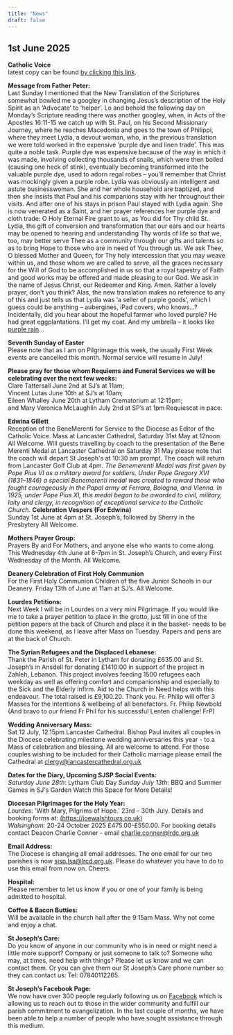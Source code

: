 ```yaml
---
title: "News"
draft: false
---
```

## 1st June 2025

**Catholic Voice**  
latest copy can be found [by clicking this link](https://issuu.com/cathcom/docs/lancaster_voice_june_2025).

**Message from Father Peter:**  
Last Sunday I mentioned that the New Translation of the Scriptures somewhat bowled me a googley in changing Jesus’s description of the Holy Spirit as an ‘Advocate’ to ‘helper’. Lo and behold the following day on Monday’s Scripture reading there was another googley, when, in Acts of the Apostles 16:11-15 we catch up with St. Paul, on his Second Missionary Journey, where he reaches Macedonia and goes to the town of Philippi, where they meet Lydia, a devout woman, who, in the previous translation we were told worked in the expensive ‘purple dye and linen trade’. This was quite a noble task. Purple dye was expensive because of the way in which it was made, involving collecting thousands of snails, which were then boiled (causing one heck of stink), eventually becoming transformed into the valuable purple dye, used to adorn regal robes – you’ll remember that Christ was mockingly given a purple robe. Lydia was obviously an intelligent and astute businesswoman. She and her whole household are baptized, and then she insists that Paul and his companions stay with her throughout their visits. And after one of his stays in prison Paul stayed with Lydia again. She is now venerated as a Saint, and her prayer references her purple dye and cloth trade: O Holy Eternal Fire grant to us, as You did for Thy child St. Lydia, the gift of conversion and transformation that our ears and our hearts may be opened to hearing and understanding Thy words of life so that we, too, may better serve Thee as a community through our gifts and talents so as to bring Hope to those who are in need of You through us. We ask Thee, O blessed Mother and Queen, for Thy holy intercession that you may weave within us, and those whom we are called to serve, all the graces necessary for the Will of God to be accomplished in us so that a royal tapestry of Faith and good works may be offered and made pleasing to our God. We ask in the name of Jesus Christ, our Redeemer and King. Amen. Rather a lovely prayer, don’t you think? Alas, the new translation makes no reference to any of this and just tells us that Lydia was ‘a seller of purple goods’, which I guess could be anything – aubergines, iPad covers, who knows…? Incidentally, did you hear about the hopeful farmer who loved purple? He had great eggplantations. I’ll get my coat. And my umbrella – it looks like [purple rain](https://youtu.be/TvnYmWpD_T8?si=8s4YrRk5VQPdUZJV)…  

**Seventh Sunday of Easter**  
Please note that as I am on Pilgrimage this week, the usually First Week events are cancelled this month. Normal service will resume in July!  

**Please pray for those whom Requiems and Funeral Services we will be celebrating over the next few weeks:**  
Clare Tattersall June 2nd at SJ’s at 11am;  
Vincent Lutas June 10th at SJ’s at 10am;  
Eileen Whalley June 20th at Lytham Crematorium at 12:15pm;  
and Mary Veronica McLaughlin July 2nd at SP’s at 1pm Requiescat in pace.  

**Edwina Gillett**  
Reception of the BeneMerenti for Service to the Diocese as Editor of the Catholic Voice. Mass at Lancaster Cathedral, Saturday 31st May at 12noon. All Welcome.  Will guests travelling by coach to the presentation of the Bene Merenti Medal at Lancaster Cathedral on Saturday 31 May please note that the coach will depart St Joseph's at 10:30 am prompt. The coach will return from Lancaster Golf Club at 4pm.
*The Benemerenti Medal was first given by Pope Pius VI as a military award for soldiers. Under Pope Gregory XVI (1831–1846) a special Benemerenti medal was created to reward those who fought courageously in the Papal army at Ferrara, Bologna, and Vienna. In 1925, under Pope Pius XI, this medal began to be awarded to civil, military, laity and clergy, in recognition of exceptional service to the Catholic Church.*
**Celebration Vespers (For Edwina)**  
Sunday 1st June at 4pm at St. Joseph’s, followed by Sherry in the Presbytery All Welcome.  

**Mothers Prayer Group:**  
Prayers By and For Mothers, and anyone else who wants to come along. This Wednesday 4th June at 6-7pm in St. Joseph’s Church, and every First Wednesday of the Month. All Welcome.  

**Deanery Celebration of First Holy Communion**  
For the First Holy Communion Children of the five Junior Schools in our Deanery. Friday 13th of June at 11am at SJ’s. All Welcome.  

**Lourdes Petitions:**  
Next Week I will be in Lourdes on a very mini Pilgrimage. If you would like me to take a prayer petition to place in the grotto, just fill in one of the petition papers at the back of Church and place it in the basket- needs to be done this weekend, as I leave after Mass on Tuesday. Papers and pens are at the back of Church.  

**The Syrian Refugees and the Displaced Lebanese:**  
Thank the Parish of St. Peter in Lytham for donating £635.00 and St. Joseph’s in Ansdell for donating £1410:00 in support of the project in Zahleh, Lebanon. This project involves feeding 1500 refugees each weekday as well as offering comfort and companionship and especially to the Sick and the Elderly infirm. Aid to the Church in Need helps with this endeavour. The total raised is £9,100.20. Thank you. Fr. Philip will offer 3 Masses for the intentions & wellbeing of all benefactors. Fr. Philip Newbold (And bravo to our friend Fr Phil for his successful Lenten challenge! FrP)  

**Wedding Anniversary Mass:**  
Sat 12 July, 12.15pm Lancaster Cathedral. Bishop Paul invites all couples in the Diocese celebrating milestone wedding anniversaries this year - to a Mass of celebration and blessing. All are welcome to attend. For those couples wishing to be included for their Catholic marriage please email the Cathedral at [clergy@lancastercathedral.org.uk](mailto:clergy@lancastercathedral.org.uk)  

**Dates for the Diary, Upcoming SJSP Social Events:**  
*Saturday June 28th*: Lytham Club Day
*Sunday July 13th*: BBQ and Summer Games in SJ's Garden
Watch this Space for More Details!

**Diocesan Pilgrimages for the Holy Year:**  
*Lourdes*: 'With Mary, Pilgrims of Hope.' 23rd – 30th July. Details and booking forms at: [(https://joewalshtours.co.uk)](https://joewalshtours.co.uk)  
*Walsingham*: 20-24 October 2025 £475.00-£550.00. For booking details contact Deacon Charlie Conner - email [charlie.conner@lrdc.org.uk](mailto:charlie.conner@lrdc.org.uk)  

**Email Address:**  
The Diocese is changing all email addresses. The one email for our two parishes is now [sjsp.lsa@lrcd.org.uk](mailto:sjsp.lsa@lrcd.org.uk). Please do whatever you have to do to use this email from now on. Cheers.  

**Hospital:**  
Please remember to let us know if you or one of your family is being admitted to hospital.

**Coffee & Bacon Butties:**  
Will be available in the church hall after the 9:15am Mass. Why not come and enjoy a chat.

**St Joseph’s Care:**  
Do you know of anyone in our community who is in need or might need a little more support? Company or just someone to talk to? Someone who may, at times, need help with things? Please let us know and we can contact them. Or you can give them our St Joseph’s Care phone number so they can contact us: Tel: 07840112265.

**St Joseph’s Facebook Page:**  
We now have over 300 people regularly following us on [Facebook](https://www.facebook.com/pages/St-Josephs-Roman-Catholic-Church-Ansdell/230000653837017) which is allowing us to reach out to those in the wider community and fulfill our parish commitment to evangelization. In the last couple of months, we have been able to help a number of people who have sought assistance through this medium.

